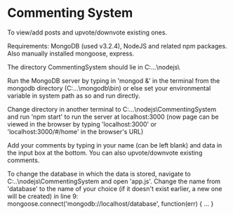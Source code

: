 # Commenting System
To view/add posts and upvote/downvote existing ones.

Requirements: MongoDB (used v3.2.4), NodeJS and related npm packages.
Also manually installed mongoose, express.

The directory CommentingSystem should lie in C:\...\nodejs\

Run the MongoDB server by typing in
    'mongod &'
in the terminal from the mongodb directory (C:\...\mongodb\bin) or else set your environmental variable in system path as so and run directly.

Change directory in another terminal to C:\...\nodejs\CommentingSystem and run
    'npm start'
to run the server at localhost:3000 (now page can be viewed in the browser by typing 'localhost:3000' or 'localhost:3000/#/home' in the browser's URL)

Add your comments by typing in your name (can be left blank) and data in the input box at the bottom.
You can also upvote/downvote existing comments.

To change the database in which the data is stored, navigate to C:\..\nodejs\CommentingSystem and open 'app.js'.
Change the name from 'database' to the name of your choice (if it doesn't exist earlier, a new one will be created) in line 9: mongoose.connect('mongodb://localhost/database', function(err) { ... }
